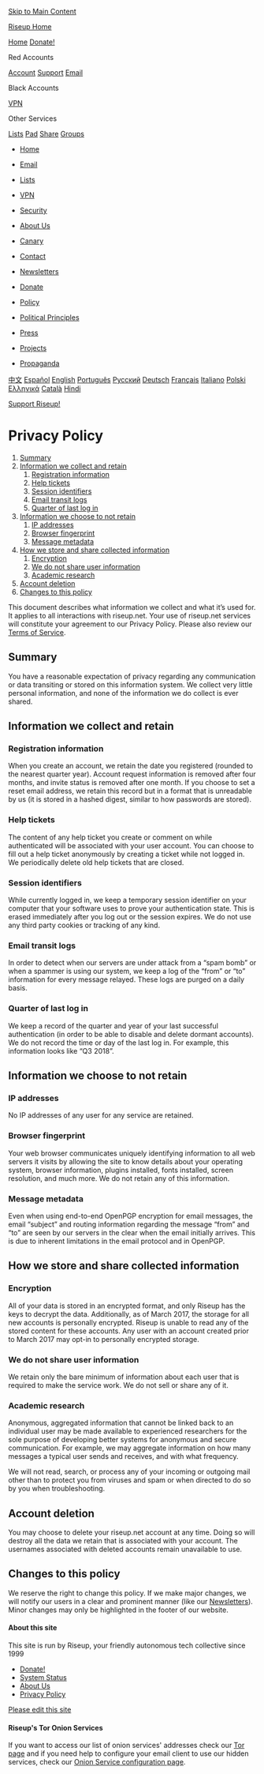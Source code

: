 [Skip to Main Content](#main-content)

[Riseup Home](https://riseup.net/en)

[Home](https://riseup.net/) [Donate!](https://riseup.net/donate)

Red Accounts

[Account](https://account.riseup.net/) [Support](https://support.riseup.net/) [Email](https://mail.riseup.net/)

Black Accounts

[VPN](https://riseup.net/vpn)

Other Services

[Lists](https://lists.riseup.net/) [Pad](https://pad.riseup.net/) [Share](https://share.riseup.net/) [Groups](https://we.riseup.net/)

[](https://riseup.net/)

* [Home](https://riseup.net/en)
* [Email](https://riseup.net/en/email)
* [Lists](https://riseup.net/en/lists)
* [VPN](https://riseup.net/en/vpn)
* [Security](https://riseup.net/en/security)
* [About Us](https://riseup.net/en/about-us)

* [Canary](https://riseup.net/en/canary)
* [Contact](https://riseup.net/en/about-us/contact)
* [Newsletters](https://riseup.net/en/about-us/newsletter)
* [Donate](https://riseup.net/en/donate)
* [Policy](https://riseup.net/en/about-us/policy)
* [Political Principles](https://riseup.net/en/about-us/politics)
* [Press](https://riseup.net/en/about-us/press)
* [Projects](https://riseup.net/en/about-us/projects)
* [Propaganda](https://riseup.net/en/about-us/propaganda)

 

[中文](https://riseup.net/zh/about-us/policy/privacy-policy) [Español](https://riseup.net/es/about-us/policy/privacy-policy) [English](https://riseup.net/en/about-us/policy/privacy-policy) [Português](https://riseup.net/pt/about-us/policy/privacy-policy) [Pyccĸий](https://riseup.net/ru/about-us/policy/privacy-policy) [Deutsch](https://riseup.net/de/about-us/policy/privacy-policy) [Français](https://riseup.net/fr/about-us/policy/privacy-policy) [Italiano](https://riseup.net/it/about-us/policy/privacy-policy) [Polski](https://riseup.net/pl/about-us/policy/privacy-policy) [Ελληνικά](https://riseup.net/el/about-us/policy/privacy-policy) [Català](https://riseup.net/ca/about-us/policy/privacy-policy) [Hindi](https://riseup.net/hi/about-us/policy/privacy-policy)

[Support Riseup!](https://riseup.net/en/donate)

Privacy Policy
==============

1. [Summary](#summary)
2. [Information we collect and retain](#information-we-collect-and-retain)
    1. [Registration information](#registration-information)
    2. [Help tickets](#help-tickets)
    3. [Session identifiers](#session-identifiers)
    4. [Email transit logs](#email-transit-logs)
    5. [Quarter of last log in](#quarter-of-last-log-in)
3. [Information we choose to not retain](#information-we-choose-to-not-retain)
    1. [IP addresses](#ip-addresses)
    2. [Browser fingerprint](#browser-fingerprint)
    3. [Message metadata](#message-metadata)
4. [How we store and share collected information](#how-we-store-and-share-collected-information)
    1. [Encryption](#encryption)
    2. [We do not share user information](#we-do-not-share-user-information)
    3. [Academic research](#academic-research)
5. [Account deletion](#account-deletion)
6. [Changes to this policy](#changes-to-this-policy)

This document describes what information we collect and what it’s used for. It applies to all interactions with riseup.net. Your use of riseup.net services will constitute your agreement to our Privacy Policy. Please also review our [Terms of Service](https://riseup.net/en/about-us/tos/).

Summary
-------

You have a reasonable expectation of privacy regarding any communication or data transiting or stored on this information system. We collect very little personal information, and none of the information we do collect is ever shared.

Information we collect and retain
---------------------------------

### Registration information

When you create an account, we retain the date you registered (rounded to the nearest quarter year). Account request information is removed after four months, and invite status is removed after one month. If you choose to set a reset email address, we retain this record but in a format that is unreadable by us (it is stored in a hashed digest, similar to how passwords are stored).

### Help tickets

The content of any help ticket you create or comment on while authenticated will be associated with your user account. You can choose to fill out a help ticket anonymously by creating a ticket while not logged in. We periodically delete old help tickets that are closed.

### Session identifiers

While currently logged in, we keep a temporary session identifier on your computer that your software uses to prove your authentication state. This is erased immediately after you log out or the session expires. We do not use any third party cookies or tracking of any kind.

### Email transit logs

In order to detect when our servers are under attack from a “spam bomb” or when a spammer is using our system, we keep a log of the “from” or “to” information for every message relayed. These logs are purged on a daily basis.

### Quarter of last log in

We keep a record of the quarter and year of your last successful authentication (in order to be able to disable and delete dormant accounts). We do not record the time or day of the last log in. For example, this information looks like “Q3 2018”.

Information we choose to not retain
-----------------------------------

### IP addresses

No IP addresses of any user for any service are retained.

### Browser fingerprint

Your web browser communicates uniquely identifying information to all web servers it visits by allowing the site to know details about your operating system, browser information, plugins installed, fonts installed, screen resolution, and much more. We do not retain any of this information.

### Message metadata

Even when using end-to-end OpenPGP encryption for email messages, the email “subject” and routing information regarding the message “from” and “to” are seen by our servers in the clear when the email initially arrives. This is due to inherent limitations in the email protocol and in OpenPGP.

How we store and share collected information
--------------------------------------------

### Encryption

All of your data is stored in an encrypted format, and only Riseup has the keys to decrypt the data. Additionally, as of March 2017, the storage for all new accounts is personally encrypted. Riseup is unable to read any of the stored content for these accounts. Any user with an account created prior to March 2017 may opt-in to personally encrypted storage.

### We do not share user information

We retain only the bare minimum of information about each user that is required to make the service work. We do not sell or share any of it.

### Academic research

Anonymous, aggregated information that cannot be linked back to an individual user may be made available to experienced researchers for the sole purpose of developing better systems for anonymous and secure communication. For example, we may aggregate information on how many messages a typical user sends and receives, and with what frequency.

We will not read, search, or process any of your incoming or outgoing mail other than to protect you from viruses and spam or when directed to do so by you when troubleshooting.

Account deletion
----------------

You may choose to delete your riseup.net account at any time. Doing so will destroy all the data we retain that is associated with your account. The usernames associated with deleted accounts remain unavailable to use.

Changes to this policy
----------------------

We reserve the right to change this policy. If we make major changes, we will notify our users in a clear and prominent manner (like our [Newsletters](https://riseup.net/en/about-us/newsletter)). Minor changes may only be highlighted in the footer of our website.

#### About this site

This site is run by Riseup, your friendly autonomous tech collective since 1999

* [Donate!](https://riseup.net/en/donate)
* [System Status](https://riseupstatus.net/)
* [About Us](https://riseup.net/en/about-us)
* [Privacy Policy](https://riseup.net/en/privacy-policy)

[Please edit this site](https://github.com/riseupnet/riseup_help)

#### Riseup's Tor Onion Services

If you want to access our list of onion services' addresses check our [Tor page](https://riseup.net/security/network-security/tor#riseups-tor-onion-services) and if you need help to configure your email client to use our hidden services, check our [Onion Service configuration page](https://riseup.net/email/settings/tor).